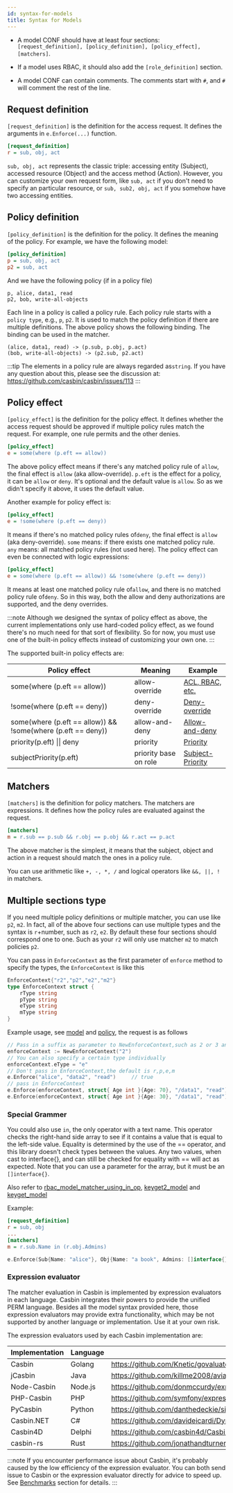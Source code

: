 ```yaml
---
id: syntax-for-models
title: Syntax for Models
---
```


- A model CONF should have at least four sections: ``[request_definition], [policy_definition], [policy_effect], [matchers]``.

- If a model uses RBAC, it should also add the ``[role_definition]`` section.

- A model CONF can contain comments. The comments start with ``#``, and ``#`` will comment the rest of the line.

## Request definition

``[request_definition]`` is the definition for the access request. It defines the arguments in ``e.Enforce(...)`` function.

```ini
[request_definition]
r = sub, obj, act
```

``sub, obj, act`` represents the classic triple: accessing entity (Subject), accessed resource (Object) and the access method (Action). However, you can customize your own request form, like ``sub, act`` if you don't need to specify an particular resource, or ``sub, sub2, obj, act`` if you somehow have two accessing entities.

## Policy definition

``[policy_definition]`` is the definition for the policy. It defines the meaning of the policy. For example, we have the following model:

```ini
[policy_definition]
p = sub, obj, act
p2 = sub, act
```

And we have the following policy (if in a policy file)

```
p, alice, data1, read
p2, bob, write-all-objects
```

Each line in a policy is called a policy rule. Each policy rule starts with a ``policy type``, e.g., `p`, `p2`. It is used to match the policy definition if there are multiple definitions. The above policy shows the following binding. The binding can be used in the matcher.

```
(alice, data1, read) -> (p.sub, p.obj, p.act)
(bob, write-all-objects) -> (p2.sub, p2.act)
```

:::tip
The elements in a policy rule are always regarded as``string``. If you have any question about this, please see the discussion at: https://github.com/casbin/casbin/issues/113
:::

## Policy effect

``[policy_effect]`` is the definition for the policy effect. It defines whether the access request should be approved if multiple policy rules match the request. For example, one rule permits and the other denies.
    
```ini
[policy_effect]
e = some(where (p.eft == allow))
```

The above policy effect means if there's any matched policy rule of ``allow``, the final effect is ``allow`` (aka allow-override). ``p.eft`` is the effect for a policy, it can be ``allow`` or ``deny``. It's optional and the default value is ``allow``. So as we didn't specify it above, it uses the default value.

Another example for policy effect is:

```ini
[policy_effect]
e = !some(where (p.eft == deny))
```

It means if there's no matched policy rules of``deny``, the final effect is ``allow`` (aka deny-override). ``some`` means: if there exists one matched policy rule. ``any`` means: all matched policy rules (not used here). The policy effect can even be connected with logic expressions:

```ini
[policy_effect]
e = some(where (p.eft == allow)) && !some(where (p.eft == deny))
```

It means at least one matched policy rule of``allow``, and there is no matched policy rule of``deny``. So in this way, both the allow and deny authorizations are supported, and the deny overrides.

:::note
Although we designed the syntax of policy effect as above, the current implementations only use hard-coded policy effect, as we found there's no much need for that sort of flexibility. So for now, you must use one of the built-in policy effects instead of customizing your own one.
:::

The supported built-in policy effects are:

Policy effect | Meaning | Example
----|------|----
some(where (p.eft == allow)) | allow-override | [ACL, RBAC, etc.](/docs/en/supported-models#examples)
!some(where (p.eft == deny)) | deny-override | [Deny-override](/docs/en/supported-models#examples)
some(where (p.eft == allow)) && !some(where (p.eft == deny)) | allow-and-deny | [Allow-and-deny](/docs/en/supported-models#examples)
priority(p.eft) &#124;&#124; deny | priority | [Priority](/docs/en/supported-models#examples)
subjectPriority(p.eft) | priority base on role | [Subject-Priority](/docs/en/supported-models#examples) 

## Matchers

``[matchers]`` is the definition for policy matchers. The matchers are expressions. It defines how the policy rules are evaluated against the request.

```ini
[matchers]
m = r.sub == p.sub && r.obj == p.obj && r.act == p.act
```

The above matcher is the simplest, it means that the subject, object and action in a request should match the ones in a policy rule.

You can use arithmetic like ``+, -, *, /`` and logical operators like ``&&, ||, !`` in matchers.

## Multiple sections type

If you need multiple policy definitions or multiple matcher, you can use like ``p2``, ``m2``. In fact, all of the above four sections can use multiple types and the syntax is ``r``+number, such as ``r2``, ``e2``. By default these four sections should correspond one to one. Such as your ``r2`` will only use matcher ``m2`` to match policies ``p2``.  

You can pass in ``EnforceContext`` as the first parameter of ``enforce`` method to specify the types, the ``EnforceContext`` is like this

``````go
EnforceContext{"r2","p2","e2","m2"}
type EnforceContext struct {
	rType string
	pType string
	eType string
	mType string
}
``````

Example usage, see [model](https://github.com/casbin/casbin/blob/master/examples/multiple_policy_definitions_model.conf) and [policy](https://github.com/casbin/casbin/blob/master/examples/multiple_policy_definitions_policy.csv), the request is as follows

``````go
// Pass in a suffix as parameter to NewEnforceContext,such as 2 or 3 and it will create r2,p2,etc..
enforceContext := NewEnforceContext("2")
// You can also specify a certain type individually
enforceContext.eType = "e"
// Don't pass in EnforceContext,the default is r,p,e,m
e.Enforce("alice", "data2", "read")		// true
// pass in EnforceContext
e.Enforce(enforceContext, struct{ Age int }{Age: 70}, "/data1", "read")		//false
e.Enforce(enforceContext, struct{ Age int }{Age: 30}, "/data1", "read")		//true
``````

### Special Grammer

You could also use ``in``, the only operator with a text name. This operator checks the right-hand side array to see if it contains a value that is equal to the left-side value. Equality is determined by the use of the == operator, and this library doesn't check types between the values. Any two values, when cast to interface{}, and can still be checked for equality with == will act as expected. Note that you can use a parameter for the array, but it must be an ``[]interface{}``.

Also refer to [rbac_model_matcher_using_in_op](https://github.com/casbin/casbin/blob/277c1a2b85698272f764d71a94d2595a8d425915/examples/rbac_model_matcher_using_in_op.conf), [keyget2_model](https://github.com/casbin/casbin/blob/277c1a2b85698272f764d71a94d2595a8d425915/examples/keyget2_model.conf) and [keyget_model](https://github.com/casbin/casbin/blob/277c1a2b85698272f764d71a94d2595a8d425915/examples/keyget_model.conf)

Example:
```ini
[request_definition]
r = sub, obj
...
[matchers]
m = r.sub.Name in (r.obj.Admins)
```

```go
e.Enforce(Sub{Name: "alice"}, Obj{Name: "a book", Admins: []interface{}{"alice", "bob"}})
```

### Expression evaluator

The matcher evaluation in Casbin is implemented by expression evaluators in each language. Casbin integrates their powers to provide the unified PERM language. Besides all the model syntax provided here, those expression evaluators may provide extra functionality, which may be not supported by another language or implementation. Use it at your own risk.

The expression evaluators used by each Casbin implementation are:

Implementation | Language | Expression evaluator
----|----|----
Casbin | Golang | https://github.com/Knetic/govaluate
jCasbin | Java | https://github.com/killme2008/aviator
Node-Casbin | Node.js | https://github.com/donmccurdy/expression-eval
PHP-Casbin | PHP | https://github.com/symfony/expression-language
PyCasbin | Python | https://github.com/danthedeckie/simpleeval
Casbin.NET | C# | https://github.com/davideicardi/DynamicExpresso
Casbin4D | Delphi | https://github.com/casbin4d/Casbin4D/tree/master/SourceCode/Common/Third%20Party/TExpressionParser
casbin-rs | Rust | https://github.com/jonathandturner/rhai

:::note
If you encounter performance issue about Casbin, it's probably caused by the low efficiency of the expression evaluator. You can both send issue to Casbin or the expression evaluator directly for advice to speed up. See [Benchmarks](/docs/en/benchmark) section for details.
:::	